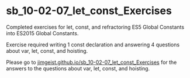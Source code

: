 # sb_10-02-07_let_const_Exercises
Completed exercises for let, const, and refractoring ES5 Global Constants into ES2015 Global Constants.

Exercise required writing 1 const declaration and answering 4 questions about var, let, const, and hoisting.

Please go to [jimgeist.github.io/sb_10-02-07_let_const_Exercises](https://jimgeist.github.io/sb_10-02-07_let_const_Exercises/) for the answers to the questions about var, let, const, and hoisting.
